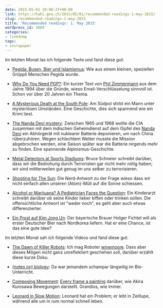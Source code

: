```yaml
---
date: 2015-05-01 19:00:27+00:00
link: https://habi.gna.ch/2015/05/01/recommended-readings-1-may-2015/
slug: recommended-readings-1-may-2015
title: 'Recommended readings: 1. May 2015'
wordpress_id: 3889
categories:
- linkdump
tags:
- instapaper
---
```


Im letzten Monat las ich folgende Texte und fand diese gut:




    
  * [Pegida: Busen, Bier und Islamismus](http://www.zeit.de/zeit-magazin/2015/15/pegida-kathrin-oertel-lutz-bachmann): Wie aus einem kleinen, speziellen Grüppli Menschen Pegida wurde.

    
  * [Why Do You Need PGP?](https://groups.csail.mit.edu/mac/classes/6.805/articles/crypto/cypherpunks/zimmermann-why-pgp.html): Ein kurzer Text von [Phil Zimmermann](https://en.wikipedia.org/wiki/Phil_Zimmermann) aus dem Jahre 1994 über die Gründe, wieso Email-Verschlüsselung sinnvoll ist. Schon vor über 20 Jahren ein Thema.

    
  * [A Mysterious Death at the South Pole](http://www.mensjournal.com/magazine/a-mysterious-death-at-the-south-pole-20131125): Am Südpol stirbt ein Mann unter mysteriösen Umständen. Eine Geschichte, dies sich spannend wie ein Krimi liest.

    
  * [The Nanda Devi mystery](http://www.livemint.com/Leisure/3QfYqLadggrbnrn41H0mAJ/The-Nanda-Devi-mystery.html): Zwischen 1965 und 1968 wollte die CIA zusammen mit dem indischen Geheimdienst auf dem Gipfel des [Nanda Devi](https://en.wikipedia.org/wiki/Nanda_Devi) ein Abhörgerät mit nuklearer Batterie deponieren, um nach China rüberzuhören. Wegen schlechtem Wetter musste die Mission abgebrochen werden, eine Saison später war die Batterie nirgends mehr zu finden. Eine spannende Alpinismus-Geschichte.

    
  * [Metal Detectors at Sports Stadiums](https://www.schneier.com/blog/archives/2015/04/metal_detectors.html): Bruce Schneier schreibt darüber, dass wir die Bedrohung durch Terroristen gar nicht mehr nötig haben; wir sind mittlerweilen gut genug im uns selber zu terrorisieren.

    
  * [Shooting for The Sun](http://www.csicop.org/sb/show/shooting_for_the_sun/): Die Nerd-Antwort zu der Frage wieso dass wir nicht einfach allen unseren (Atom)-Müll auf die Sonne schiessen.

    
  * [Alcohol or Marijuana? A Pediatrician Faces the Question](http://www.nytimes.com/2015/03/17/upshot/alcohol-or-marijuana-a-pediatrician-faces-the-question.html?_r=1): Ein Kinderarzt schreibt darüber ob seine Kinder lieber kiffen oder trinken sollen. Die offensichtliche Antwort ist "weder noch", es geht aber auch etwas differenzierter.

    
  * [Ein Prost auf Kim Jong Un](http://www.zeit.de/zeit-magazin/2015/12/nordkorea-bayern-bier-arcobraeu): Der bayerische Brauer Holger Fichtel will als erster Deutscher Bier nach Nordkorea liefern. Hat er eine Chance, ist das eine gute Idee?



Im letzten Monat sah ich folgende Videos und fand diese gut:


    
  * [The Dawn of Killer Robots](https://www.youtube.com/watch?v=5qBjFZV19p0&index=4&list=WL&spfreload=10): Ich mag Roboter [winemoore](https://www.youtube.com/playlist?list=PL-mywjzGXS-CMgVWbnIsMNljwn221MTmr&spfreload=10). Dass aber dieses Mögen nicht ganz unreflektiert geschehen soll, darüber erzählt diese kurze Doku.

    
  * [(notes on) biology](https://vimeo.com/21119709): Da war jemandem schampar längwilig im Bio-Unterricht.

    
  * [Composing Movement](https://www.youtube.com/watch?v=doaQC-S8de8): [Every frame a painting](http://everyframeapainting.tumblr.com) darüber, wie Akira Kurosawa Bewegungen darstellt. Grandios, wie immer.

    
  * [Leonard in Slow Motion](https://www.youtube.com/watch?v=UfNIb8HrwOY): Leonard hat ein Problem; er lebt in Zeitlupe, während alle um in rum normal schnell leben.


